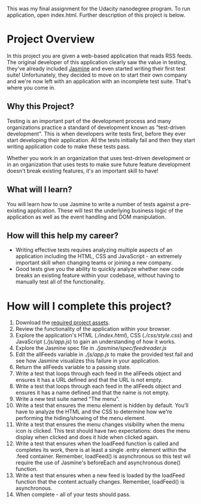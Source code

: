 This was my final assignment for the Udacity nanodegree program. To run application, open index.html. Further description of this project is below. 

# Project Overview

In this project you are given a web-based application that reads RSS feeds. The original developer of this application clearly saw the value in testing, they've already included [Jasmine](http://jasmine.github.io/) and even started writing their first test suite! Unfortunately, they decided to move on to start their own company and we're now left with an application with an incomplete test suite. That's where you come in.


## Why this Project?

Testing is an important part of the development process and many organizations practice a standard of development known as "test-driven development". This is when developers write tests first, before they ever start developing their application. All the tests initially fail and then they start writing application code to make these tests pass.

Whether you work in an organization that uses test-driven development or in an organization that uses tests to make sure future feature development doesn't break existing features, it's an important skill to have!


## What will I learn?

You will learn how to use Jasmine to write a number of tests against a pre-existing application. These will test the underlying business logic of the application as well as the event handling and DOM manipulation.


## How will this help my career?

* Writing effective tests requires analyzing multiple aspects of an application including the HTML, CSS and JavaScript - an extremely important skill when changing teams or joining a new company.
* Good tests give you the ability to quickly analyze whether new code breaks an existing feature within your codebase, without having to manually test all of the functionality.


# How will I complete this project?

1. Download the [required project assets](http://github.com/udacity/frontend-nanodegree-feedreader).
2. Review the functionality of the application within your browser.
3. Explore the application's HTML (*./index.html*), CSS (*./css/style.css*) and JavaScript (*./js/app.js*) to gain an understanding of how it works.
4. Explore the Jasmine spec file in *./jasmine/spec/feedreader.js*
5. Edit the allFeeds variable in *./js/app.js* to make the provided test fail and see how Jasmine visualizes this failure in your application.
6. Return the allFeeds variable to a passing state.
7. Write a test that loops through each feed in the allFeeds object and ensures it has a URL defined and that the URL is not empty.
8. Write a test that loops through each feed in the allFeeds object and ensures it has a name defined and that the name is not empty.
9. Write a new test suite named "The menu".
10. Write a test that ensures the menu element is hidden by default. You'll have to analyze the HTML and the CSS to determine how we're performing the hiding/showing of the menu element.
11. Write a test that ensures the menu changes visibility when the menu icon is clicked. This test should have two expectations: does the menu display when clicked and does it hide when clicked again.
12. Write a test that ensures when the loadFeed function is called and completes its work, there is at least a single .entry element within the .feed container. Remember, loadFeed() is asynchronous so this test wil require the use of Jasmine's beforeEach and asynchronous done() function.
13. Write a test that ensures when a new feed is loaded by the loadFeed function that the content actually changes. Remember, loadFeed() is asynchronous.
14. When complete - all of your tests should pass.
